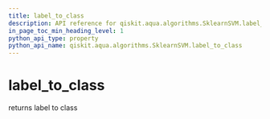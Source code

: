 ```yaml
---
title: label_to_class
description: API reference for qiskit.aqua.algorithms.SklearnSVM.label_to_class
in_page_toc_min_heading_level: 1
python_api_type: property
python_api_name: qiskit.aqua.algorithms.SklearnSVM.label_to_class
---
```


# label\_to\_class

returns label to class


